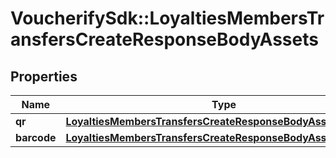 # VoucherifySdk::LoyaltiesMembersTransfersCreateResponseBodyAssets

## Properties

| Name | Type | Description | Notes |
| ---- | ---- | ----------- | ----- |
| **qr** | [**LoyaltiesMembersTransfersCreateResponseBodyAssetsQr**](LoyaltiesMembersTransfersCreateResponseBodyAssetsQr.md) |  | [optional] |
| **barcode** | [**LoyaltiesMembersTransfersCreateResponseBodyAssetsBarcode**](LoyaltiesMembersTransfersCreateResponseBodyAssetsBarcode.md) |  | [optional] |

